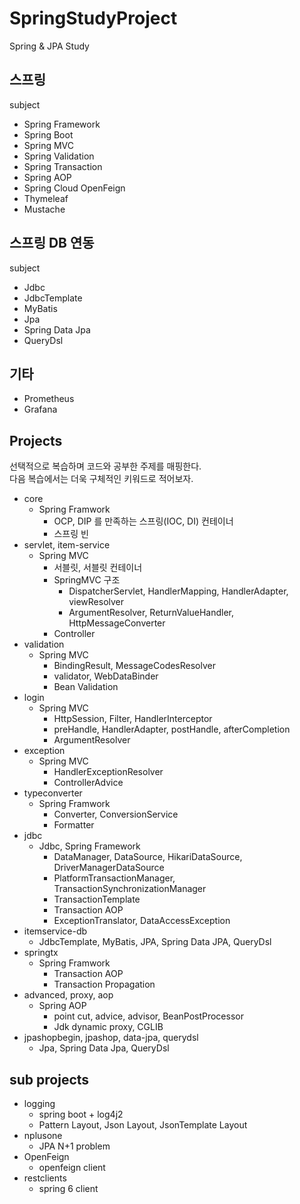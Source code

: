 # SpringStudyProject
  
Spring & JPA Study

## 스프링
  
subject  
- Spring Framework
- Spring Boot
- Spring MVC
- Spring Validation
- Spring Transaction
- Spring AOP
- Spring Cloud OpenFeign
- Thymeleaf
- Mustache


## 스프링 DB 연동
  
subject  
- Jdbc
- JdbcTemplate
- MyBatis
- Jpa
- Spring Data Jpa
- QueryDsl


## 기타
  
- Prometheus
- Grafana


## Projects
선택적으로 복습하며 코드와 공부한 주제를 매핑한다.  
다음 복습에서는 더욱 구체적인 키워드로 적어보자.  
  
- core
  - Spring Framwork
    - OCP, DIP 를 만족하는 스프링(IOC, DI) 컨테이너
    - 스프링 빈
- servlet, item-service
  - Spring MVC
    - 서블릿, 서블릿 컨테이너
    - SpringMVC 구조
      - DispatcherServlet, HandlerMapping, HandlerAdapter, viewResolver
      - ArgumentResolver, ReturnValueHandler, HttpMessageConverter
    - Controller
- validation
  - Spring MVC
    - BindingResult, MessageCodesResolver
    - validator, WebDataBinder
    - Bean Validation
- login
  - Spring MVC
    - HttpSession, Filter, HandlerInterceptor
    - preHandle, HandlerAdapter, postHandle, afterCompletion
    - ArgumentResolver
- exception
  - Spring MVC
    - HandlerExceptionResolver
    - ControllerAdvice
- typeconverter
  - Spring Framwork
    - Converter, ConversionService
    - Formatter
- jdbc
  - Jdbc, Spring Framework
    - DataManager, DataSource, HikariDataSource, DriverManagerDataSource
    - PlatformTransactionManager, TransactionSynchronizationManager
    - TransactionTemplate
    - Transaction AOP
    - ExceptionTranslator, DataAccessException
- itemservice-db
  - JdbcTemplate, MyBatis, JPA, Spring Data JPA, QueryDsl
- springtx
  - Spring Framwork
    - Transaction AOP
    - Transaction Propagation
- advanced, proxy, aop
  - Spring AOP
    - point cut, advice, advisor, BeanPostProcessor
    - Jdk dynamic proxy, CGLIB
- jpashopbegin, jpashop, data-jpa, querydsl
  - Jpa, Spring Data Jpa, QueryDsl

## sub projects
- logging
  - spring boot + log4j2
  - Pattern Layout, Json Layout, JsonTemplate Layout
- nplusone
  - JPA N+1 problem
- OpenFeign
  - openfeign client
- restclients
  - spring 6 client
